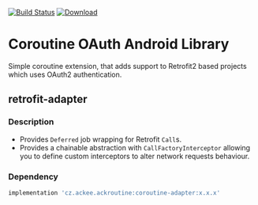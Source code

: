 [![Build Status](https://travis-ci.org/AckeeCZ/ackroutine-adapter.svg?branch=master)](https://travis-ci.org/AckeeCZ/ackroutine-adapter) [ ![Download](https://api.bintray.com/packages/ackeecz/ackroutine-adapter/coroutine-adapter/images/download.svg) ](https://bintray.com/ackeecz/ackroutine-adapter/coroutine-adapter/_latestVersion)

# Coroutine OAuth Android Library
Simple coroutine extension, that adds support to Retrofit2 based projects which uses OAuth2 authentication.

## retrofit-adapter
### Description
- Provides `Deferred` job wrapping for Retrofit `Call`s.
- Provides a chainable abstraction with `CallFactoryInterceptor` allowing you to define custom interceptors to alter network requests behaviour.

### Dependency
```groovy
implementation 'cz.ackee.ackroutine:coroutine-adapter:x.x.x'
```

